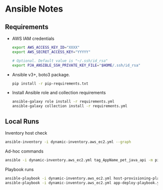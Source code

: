 # Ansible Notes

## Requirements

* AWS IAM credentials

    ```bash
    export AWS_ACCESS_KEY_ID="XXXX"
    export AWS_SECRET_ACCESS_KEY="YYYYY"
    
    # Optional. Default value is "~/.ssh/id_rsa"
    export PJA_ANSIBLE_SSH_PRIVATE_KEY_FILE="$HOME/.ssh/id_rsa"
    ```

* Ansible v3+, boto3 package.

    ```bash
    pip install -r pip-requirements.txt
    ```

* Install Ansible role and collection requirements

    ```bash
    ansible-galaxy role install -r requirements.yml
    ansible-galaxy collection install -r requirements.yml
    ```

## Local Runs

Inventory host check

```bash
ansible-inventory -i dynamic-inventory.aws_ec2.yml --graph
```

Ad-hoc commands

```bash
ansible -i dynamic-inventory.aws_ec2.yml tag_AppName_pet_java_api -m ping
```

Playbook runs

```bash
ansible-playbook -i dynamic-inventory.aws_ec2.yml host-provisioning-playbook.yml 
ansible-playbook -i dynamic-inventory.aws_ec2.yml app-deploy-playbook.yml --vault-password-file vault-pass.txt
```
